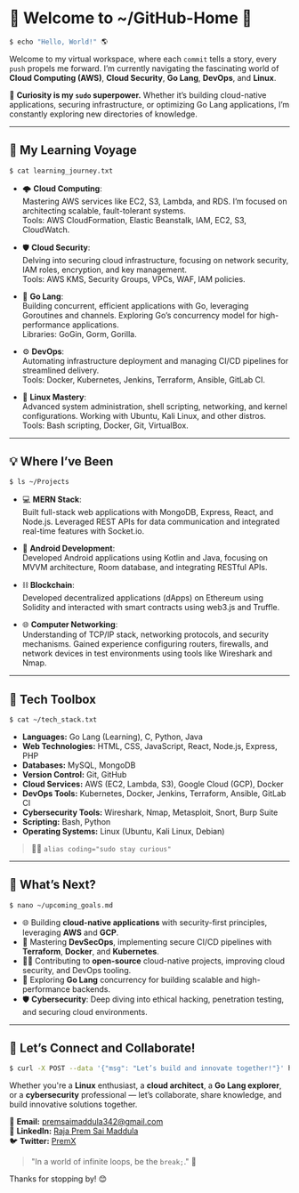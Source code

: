 # 🐧 **Welcome to ~/GitHub-Home** 🚀

```bash
$ echo "Hello, World!" 🌎
```

Welcome to my virtual workspace, where each `commit` tells a story, every `push` propels me forward. I’m currently navigating the fascinating world of **Cloud Computing (AWS)**, **Cloud Security**, **Go Lang**, **DevOps**, and **Linux**.

🔎 **Curiosity is my `sudo` superpower.** Whether it’s building cloud-native applications, securing infrastructure, or optimizing Go Lang applications, I’m constantly exploring new directories of knowledge.

---

## 🌱 **My Learning Voyage**

```bash
$ cat learning_journey.txt
```

- 🌩️ **Cloud Computing**:  
  Mastering AWS services like EC2, S3, Lambda, and RDS. I’m focused on architecting scalable, fault-tolerant systems.  
  Tools: AWS CloudFormation, Elastic Beanstalk, IAM, EC2, S3, CloudWatch.

- 🛡️ **Cloud Security**:  
  Delving into securing cloud infrastructure, focusing on network security, IAM roles, encryption, and key management.  
  Tools: AWS KMS, Security Groups, VPCs, WAF, IAM policies.

- 🦫 **Go Lang**:  
  Building concurrent, efficient applications with Go, leveraging Goroutines and channels. Exploring Go’s concurrency model for high-performance applications.  
  Libraries: GoGin, Gorm, Gorilla.

- ⚙️ **DevOps**:  
  Automating infrastructure deployment and managing CI/CD pipelines for streamlined delivery.  
  Tools: Docker, Kubernetes, Jenkins, Terraform, Ansible, GitLab CI.

- 🐧 **Linux Mastery**:  
  Advanced system administration, shell scripting, networking, and kernel configurations. Working with Ubuntu, Kali Linux, and other distros.  
  Tools: Bash scripting, Docker, Git, VirtualBox.

---

## 💡 **Where I’ve Been**

```bash
$ ls ~/Projects
```

- 💻 **MERN Stack**:  
  Built full-stack web applications with MongoDB, Express, React, and Node.js. Leveraged REST APIs for data communication and integrated real-time features with Socket.io.

- 📱 **Android Development**:  
  Developed Android applications using Kotlin and Java, focusing on MVVM architecture, Room database, and integrating RESTful APIs.

- ⛓️ **Blockchain**:  
  Developed decentralized applications (dApps) on Ethereum using Solidity and interacted with smart contracts using web3.js and Truffle.

- 🌐 **Computer Networking**:  
  Understanding of TCP/IP stack, networking protocols, and security mechanisms. Gained experience configuring routers, firewalls, and network devices in test environments using tools like Wireshark and Nmap.

---

## 🧰 **Tech Toolbox**

```bash
$ cat ~/tech_stack.txt
```

- **Languages:** Go Lang (Learning), C, Python, Java
- **Web Technologies:** HTML, CSS, JavaScript, React, Node.js, Express, PHP
- **Databases:** MySQL, MongoDB
- **Version Control:** Git, GitHub
- **Cloud Services:** AWS (EC2, Lambda, S3), Google Cloud (GCP), Docker
- **DevOps Tools:** Kubernetes, Docker, Jenkins, Terraform, Ansible, GitLab CI
- **Cybersecurity Tools:** Wireshark, Nmap, Metasploit, Snort, Burp Suite
- **Scripting:** Bash, Python
- **Operating Systems:** Linux (Ubuntu, Kali Linux, Debian)

> 🧑‍💻 `alias coding="sudo stay curious"`

---

## 🌿 **What’s Next?**

```bash
$ nano ~/upcoming_goals.md
```

- 🌐 Building **cloud-native applications** with security-first principles, leveraging **AWS** and **GCP**.
- 🔎 Mastering **DevSecOps**, implementing secure CI/CD pipelines with **Terraform**, **Docker**, and **Kubernetes**.
- 🧑‍💻 Contributing to **open-source** cloud-native projects, improving cloud security, and DevOps tooling.
- 🚀 Exploring **Go Lang** concurrency for building scalable and high-performance backends.
- 🛡️ **Cybersecurity**: Deep diving into ethical hacking, penetration testing, and securing cloud environments.

---

## 🤝 **Let’s Connect and Collaborate!**

```bash
$ curl -X POST --data '{"msg": "Let’s build and innovate together!"}' https://github.com/contact-me
```

Whether you're a **Linux** enthusiast, a **cloud architect**, a **Go Lang explorer**, or a **cybersecurity** professional — let’s collaborate, share knowledge, and build innovative solutions together.

📧 **Email:** premsaimaddula342@gmail.com  
🔗 **LinkedIn:** [Raja Prem Sai Maddula](https://www.linkedin.com/in/rajapremsai/)  
🐦 **Twitter:** [PremX](https://x.com/PremSai_mr1cool)

> "In a world of infinite loops, be the `break;`." 🐧

Thanks for stopping by! 😊
